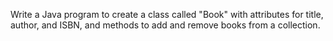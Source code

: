 Write a Java program to create a class called "Book" with attributes for title, author, and ISBN, and methods to add and remove books from a collection.
